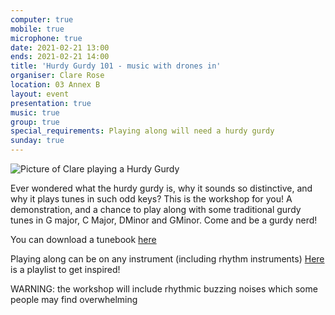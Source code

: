 ```yaml
---
computer: true
mobile: true
microphone: true
date: 2021-02-21 13:00
ends: 2021-02-21 14:00
title: 'Hurdy Gurdy 101 - music with drones in'
organiser: Clare Rose
location: 03 Annex B
layout: event
presentation: true
music: true
group: true
special_requirements: Playing along will need a hurdy gurdy
sunday: true
---
```

![Picture of Clare playing a Hurdy Gurdy]({{site.baseurl}}/assets/event_hurdy.jpg)

Ever wondered what the hurdy gurdy is, why it sounds so distinctive, and why it plays tunes in such odd keys? This is the workshop for you! A demonstration, and a chance to play along with some traditional gurdy tunes in G major, C Major, DMinor and GMinor. Come and be a gurdy nerd!

You can download a tunebook [here](/assets/hurdy_gurdy_101_tunebook.pdf)

Playing along can be on any instrument (including rhythm instruments)
[Here](https://www.youtube.com/playlist?list=PLsQO55Hodd6mFkQKKy6hm8tdAimL7qPGf) is a playlist to get inspired!

WARNING: the workshop will include rhythmic buzzing noises which some people may find overwhelming





